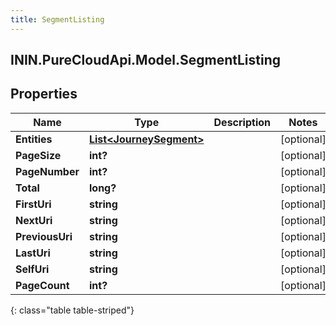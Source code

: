 ```yaml
---
title: SegmentListing
---
```

## ININ.PureCloudApi.Model.SegmentListing

## Properties

|Name | Type | Description | Notes|
|------------ | ------------- | ------------- | -------------|
| **Entities** | [**List&lt;JourneySegment&gt;**](JourneySegment.html) |  | [optional] |
| **PageSize** | **int?** |  | [optional] |
| **PageNumber** | **int?** |  | [optional] |
| **Total** | **long?** |  | [optional] |
| **FirstUri** | **string** |  | [optional] |
| **NextUri** | **string** |  | [optional] |
| **PreviousUri** | **string** |  | [optional] |
| **LastUri** | **string** |  | [optional] |
| **SelfUri** | **string** |  | [optional] |
| **PageCount** | **int?** |  | [optional] |
{: class="table table-striped"}


